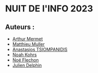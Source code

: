 # NUIT DE l'INFO 2023
## Auteurs :
- [Arthur Mermet](https://github.com/DNSJambon)
- [Matthieu Muller](matthieu.muller8@)
- [Anastasios TSIOMPANIDIS]()
- [Noah Kohrs](https://github.com/)
- [Noé Flechon]()
- [Julien Delphin]()